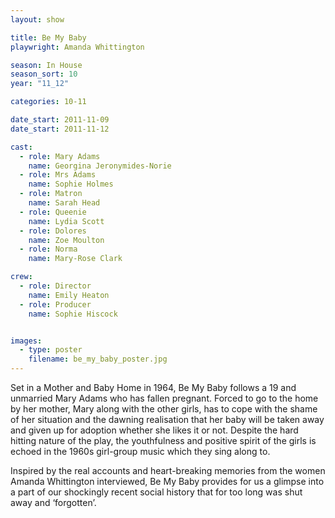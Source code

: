 ```yaml
---
layout: show

title: Be My Baby
playwright: Amanda Whittington

season: In House
season_sort: 10
year: "11_12"

categories: 10-11

date_start: 2011-11-09
date_start: 2011-11-12

cast:
  - role: Mary Adams
    name: Georgina Jeronymides-Norie
  - role: Mrs Adams
    name: Sophie Holmes
  - role: Matron
    name: Sarah Head
  - role: Queenie
    name: Lydia Scott
  - role: Dolores
    name: Zoe Moulton
  - role: Norma
    name: Mary-Rose Clark

crew:
  - role: Director
    name: Emily Heaton
  - role: Producer
    name: Sophie Hiscock


images:
  - type: poster
    filename: be_my_baby_poster.jpg
---
```


Set in a Mother and Baby Home in 1964, Be My Baby follows a 19 and unmarried Mary Adams who has fallen pregnant. Forced to go to the home by her mother, Mary along with the other girls, has to cope with the shame of her situation and the dawning realisation that her baby will be taken away and given up for adoption whether she likes it or not. Despite the hard hitting nature of the play, the youthfulness and positive spirit of the girls is echoed in the 1960s girl-group music which they sing along to.

Inspired by the real accounts and heart-breaking memories from the women Amanda Whittington interviewed, Be My Baby provides for us a glimpse into a part of our shockingly recent social history that for too long was shut away and ‘forgotten’.
